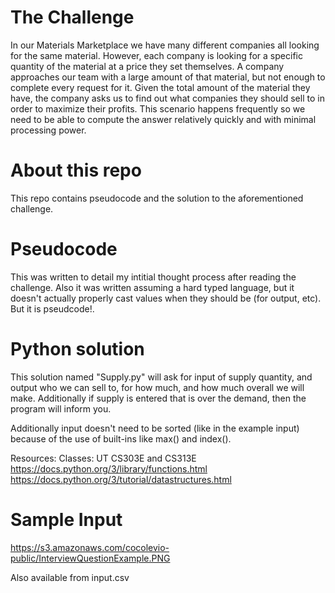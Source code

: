 # The Challenge
 In our Materials Marketplace we have many different companies all looking for the same material. However, each company is looking for a specific quantity of the material at a price they set themselves. A company approaches our team with a large amount of that material, but not enough to complete every request for it. Given the total amount of the material they have, the company asks us to find out what companies they should sell to in order to maximize their profits. This scenario happens frequently so we need to be able to compute the answer relatively quickly and with minimal processing power.
 
 # About this repo
 This repo contains pseudocode and the solution to the aforementioned challenge.

# Pseudocode
 This was written to detail my intitial thought process after reading the challenge. Also it was written assuming a hard typed language, but it doesn't actually properly cast values when they should be (for output, etc). But it is pseudcode!. 

# Python solution
 This solution named "Supply.py" will ask for input of supply quantity, and output who we can sell to, for how much, and how much overall we will make. Additionally if supply is entered that is over the demand, then the program will inform you.

 Additionally input doesn't need to be sorted (like in the example input) because of the use of built-ins like max() and index().

 Resources:
    Classes: UT CS303E and CS313E
    https://docs.python.org/3/library/functions.html
    https://docs.python.org/3/tutorial/datastructures.html


# Sample Input
 https://s3.amazonaws.com/cocolevio-public/InterviewQuestionExample.PNG
 
 Also available from input.csv